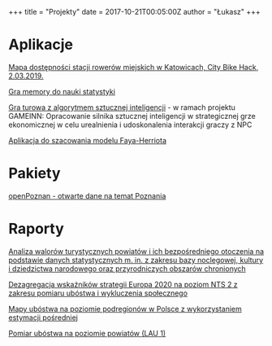 +++
title = "Projekty"
date = 2017-10-21T00:05:00Z
author = "Łukasz"
+++

# Aplikacje

[Mapa dostępności stacji rowerów miejskich w Katowicach, City Bike Hack, 2.03.2019.](https://wawrluk.shinyapps.io/CityBikeHack/)

[Gra memory do nauki statystyki](https://wawrluk.shinyapps.io/memory/)

[Gra turowa z algorytmem sztucznej inteligencji](https://lwawrowski.shinyapps.io/combatGame/) - w ramach projektu GAMEINN: Opracowanie silnika sztucznej inteligencji w strategicznej grze ekonomicznej w celu urealnienia i udoskonalenia interakcji graczy z NPC

[Aplikacja do szacowania modelu Faya-Herriota](https://lwawrowski.shinyapps.io/shinyfhmodel/)

# Pakiety

[openPoznan - otwarte dane na temat Poznania](https://github.com/lwawrowski/openPoznan)

# Raporty

[Analiza walorów turystycznych powiatów i ich bezpośredniego otoczenia na podstawie danych statystycznych m. in. z zakresu bazy noclegowej, kultury i dziedzictwa narodowego oraz przyrodniczych obszarów chronionych](http://stat.gov.pl/statystyka-regionalna/statystyka-dla-polityki-spojnosci/statystyka-dla-polityki-spojnosci-2013-2015/badania/inne-prace-badawcze/)

[Dezagregacja wskaźników strategii Europa 2020 na poziom NTS 2 z zakresu pomiaru ubóstwa i wykluczenia społecznego](http://stat.gov.pl/statystyka-regionalna/statystyka-dla-polityki-spojnosci/statystyka-dla-polityki-spojnosci-2013-2015/badania/dezagregacja-wskaznikow-europa-2020/)

[Mapy ubóstwa na poziomie podregionów w Polsce z wykorzystaniem estymacji pośredniej](http://stat.gov.pl/z-prac-studialnych/opracowania-eksperymentalne/mapy-ubostwa-na-poziomie-podregionow-w-polsce-z-wykorzystaniem-estymacji-posredniej,4,1.html)

[Pomiar ubóstwa na poziomie powiatów (LAU 1)](http://stat.gov.pl/statystyka-regionalna/statystyka-dla-polityki-spojnosci/statystyka-dla-polityki-spojnosci-2013-2015/badania/dezagregacja-wskaznikow-z-obszaru-rynku-pracy-i-ubostwa/)